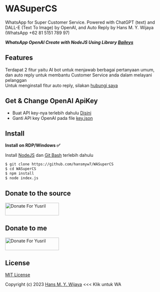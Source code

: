 # WASuperCS
WhatsApp for Super Customer Service. Powered with ChatGPT (text) and DALL-E (Text To Image) by OpenAI, and Auto Reply by Hans M. Y. Wijaya (WhatsApp +62 81 5151 789 97)

***WhatsApp OpenAI Create with NodeJS Using Library [Baileys](https://github.com/adiwajshing/Baileys)***

## Features
Terdapat 2 fitur yaitu AI bot untuk menjawab berbagai pertanyaan umum, dan auto reply untuk membantu Customer Service anda dalam melayani pelanggan
<br>Untuk menginstall fitur auto reply, silakan [hubungi saya](https://wa.me/6281515178997)

## Get & Change OpenAI ApiKey
- Buat API key-nya terlebih dahulu [Disini](https://beta.openai.com/account/api-keys)
- Ganti API key OpenAI pada file [key.json](https://github.com/Sansekai/Wa-OpenAI/blob/3bd55740764bcb30084277f6be82d15b6ee25b99/key.json#L2)

## Install
**Install on RDP/Windows ✅**

Install [NodeJS](https://nodejs.org/en/download/)
 dan [Git Bash](https://git-scm.com/downloads) terlebih dahulu
```bash
$ git clone https://github.com/hansmyw7/WASuperCS
$ cd WASuperCS
$ npm install
$ node index.js
```

## Donate to the source
<a href="https://saweria.co/Sansekai" target="_blank"><img src="https://user-images.githubusercontent.com/26188697/180601310-e82c63e4-412b-4c36-b7b5-7ba713c80380.png" alt="Donate For Yusril" height="41" width="174"></a>

## Donate to me
<a href="https://saweria.co/hansmyw7" target="_blank"><img src="https://user-images.githubusercontent.com/26188697/180601310-e82c63e4-412b-4c36-b7b5-7ba713c80380.png" alt="Donate For Yusril" height="41" width="174"></a>

## License
[MIT License](https://github.com/hansmyw7/WASuperCS/blob/main/LICENSE)

Copyright (c) 2023 [Hans M. Y. Wijaya](https://wa.me/6281515178997) <<< Klik untuk WA
